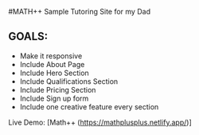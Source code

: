 #MATH++ Sample Tutoring Site for my Dad
## GOALS:
* Make it responsive
* Include About Page
* Include Hero Section
* Include Qualifications Section
* Include Pricing Section
* Include Sign up form
* Include one creative feature every section

Live Demo:
[Math++ (https://mathplusplus.netlify.app/)]
